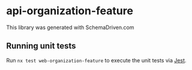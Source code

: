 
# api-organization-feature

This library was generated with SchemaDriven.com

## Running unit tests

Run `nx test web-organization-feature` to execute the unit tests via [Jest](https://jestjs.io).

